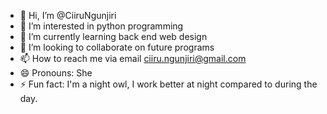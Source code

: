 - 👋 Hi, I’m @CiiruNgunjiri
- 👀 I’m interested in python programming
- 🌱 I’m currently learning back end web design
- 💞️ I’m looking to collaborate on future programs
- 📫 How to reach me via email ciiru.ngunjiri@gmail.com
- 😄 Pronouns: She
- ⚡ Fun fact: I'm a night owl, I work better at night compared to during the day.

<!---
CiiruNgunjiri/CiiruNgunjiri is a ✨ special ✨ repository because its `README.md` (this file) appears on your GitHub profile.
You can click the Preview link to take a look at your changes.
--->

